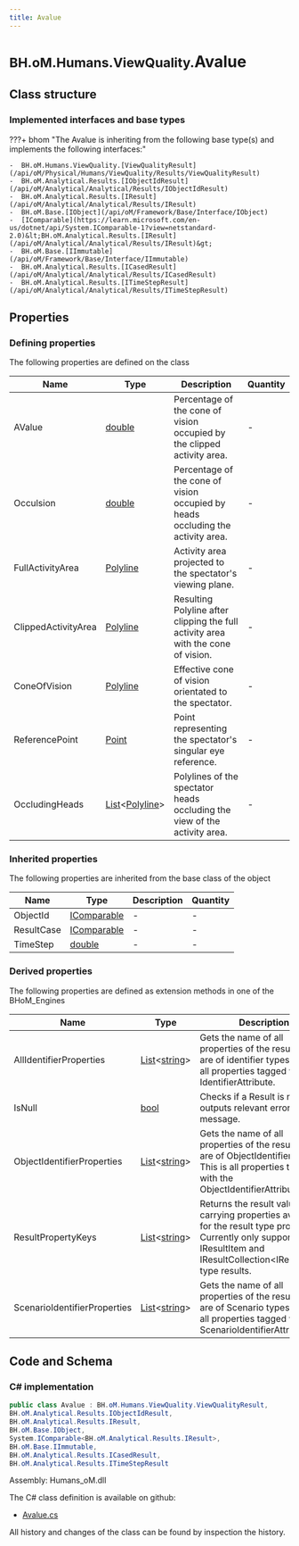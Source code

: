```yaml
---
title: Avalue
---
```


# <small>BH.oM.Humans.ViewQuality.</small>**Avalue**



## Class structure

### Implemented interfaces and base types

???+ bhom "The Avalue is inheriting from the following base type(s) and implements the following interfaces:"

    -  BH.oM.Humans.ViewQuality.[ViewQualityResult](/api/oM/Physical/Humans/ViewQuality/Results/ViewQualityResult)
    -  BH.oM.Analytical.Results.[IObjectIdResult](/api/oM/Analytical/Analytical/Results/IObjectIdResult)
    -  BH.oM.Analytical.Results.[IResult](/api/oM/Analytical/Analytical/Results/IResult)
    -  BH.oM.Base.[IObject](/api/oM/Framework/Base/Interface/IObject)
    -  [IComparable](https://learn.microsoft.com/en-us/dotnet/api/System.IComparable-1?view=netstandard-2.0)&lt;BH.oM.Analytical.Results.[IResult](/api/oM/Analytical/Analytical/Results/IResult)&gt;
    -  BH.oM.Base.[IImmutable](/api/oM/Framework/Base/Interface/IImmutable)
    -  BH.oM.Analytical.Results.[ICasedResult](/api/oM/Analytical/Analytical/Results/ICasedResult)
    -  BH.oM.Analytical.Results.[ITimeStepResult](/api/oM/Analytical/Analytical/Results/ITimeStepResult)


## Properties



### Defining properties

The following properties are defined on the class

| Name             | Type             | Description      | Quantity         |
|------------------|------------------|------------------|------------------|
| AValue | [double](https://learn.microsoft.com/en-us/dotnet/api/System.Double?view=netstandard-2.0) | Percentage of the cone of vision occupied by the clipped activity area. | - |
| Occulsion | [double](https://learn.microsoft.com/en-us/dotnet/api/System.Double?view=netstandard-2.0) | Percentage of the cone of vision occupied by heads occluding the activity area. | - |
| FullActivityArea | [Polyline](/api/oM/Dimensional/Geometry/Curve/Polyline) | Activity area projected to the spectator's viewing plane. | - |
| ClippedActivityArea | [Polyline](/api/oM/Dimensional/Geometry/Curve/Polyline) | Resulting Polyline after clipping the full activity area with the cone of vision. | - |
| ConeOfVision | [Polyline](/api/oM/Dimensional/Geometry/Curve/Polyline) | Effective cone of vision orientated to the spectator. | - |
| ReferencePoint | [Point](/api/oM/Dimensional/Geometry/Vector/Point) | Point representing the spectator's singular eye reference. | - |
| OccludingHeads | [List](https://learn.microsoft.com/en-us/dotnet/api/System.Collections.Generic.List-1?view=netstandard-2.0)&lt;[Polyline](/api/oM/Dimensional/Geometry/Curve/Polyline)&gt; | Polylines of the spectator heads occluding the view of the activity area. | - |


### Inherited properties
The following properties are inherited from the base class of the object

| Name             | Type             | Description      | Quantity         |
|------------------|------------------|------------------|------------------|
| ObjectId | [IComparable](https://learn.microsoft.com/en-us/dotnet/api/System.IComparable?view=netstandard-2.0) | - | - |
| ResultCase | [IComparable](https://learn.microsoft.com/en-us/dotnet/api/System.IComparable?view=netstandard-2.0) | - | - |
| TimeStep | [double](https://learn.microsoft.com/en-us/dotnet/api/System.Double?view=netstandard-2.0) | - | - |


### Derived properties

The following properties are defined as extension methods in one of the BHoM_Engines

| Name             | Type             | Description      | Quantity         | Engine           |
|------------------|------------------|------------------|------------------|------------------|
| AllIdentifierProperties | [List](https://learn.microsoft.com/en-us/dotnet/api/System.Collections.Generic.List-1?view=netstandard-2.0)&lt;[string](https://learn.microsoft.com/en-us/dotnet/api/System.String?view=netstandard-2.0)&gt; | Gets the name of all properties of the result that are of identifier types. This is all properties tagged with any IdentifierAttribute. | - | Results_Engine |
| IsNull | [bool](https://learn.microsoft.com/en-us/dotnet/api/System.Boolean?view=netstandard-2.0) | Checks if a Result is null and outputs relevant error message. | - | Results_Engine |
| ObjectIdentifierProperties | [List](https://learn.microsoft.com/en-us/dotnet/api/System.Collections.Generic.List-1?view=netstandard-2.0)&lt;[string](https://learn.microsoft.com/en-us/dotnet/api/System.String?view=netstandard-2.0)&gt; | Gets the name of all properties of the result that are of ObjectIdentifier types. This is all properties tagged with the ObjectIdentifierAttribute. | - | Results_Engine |
| ResultPropertyKeys | [List](https://learn.microsoft.com/en-us/dotnet/api/System.Collections.Generic.List-1?view=netstandard-2.0)&lt;[string](https://learn.microsoft.com/en-us/dotnet/api/System.String?view=netstandard-2.0)&gt; | Returns the result value carrying properties available for the result type provided. Currently only supported for IResultItem and IResultCollection&lt;IResultItem&gt; type results. | - | Results_Engine |
| ScenarioIdentifierProperties | [List](https://learn.microsoft.com/en-us/dotnet/api/System.Collections.Generic.List-1?view=netstandard-2.0)&lt;[string](https://learn.microsoft.com/en-us/dotnet/api/System.String?view=netstandard-2.0)&gt; | Gets the name of all properties of the result that are of Scenario types. This is all properties tagged with the ScenarioIdentifierAttribute. | - | Results_Engine |


## Code and Schema

### C# implementation

``` C# title="C#"
public class Avalue : BH.oM.Humans.ViewQuality.ViewQualityResult,
BH.oM.Analytical.Results.IObjectIdResult,
BH.oM.Analytical.Results.IResult,
BH.oM.Base.IObject,
System.IComparable<BH.oM.Analytical.Results.IResult>,
BH.oM.Base.IImmutable,
BH.oM.Analytical.Results.ICasedResult,
BH.oM.Analytical.Results.ITimeStepResult
```

Assembly: Humans_oM.dll

The C# class definition is available on github:

- [Avalue.cs](https://github.com/BHoM/BHoM/blob/develop/Humans_oM/ViewQuality\Results\Avalue.cs)

All history and changes of the class can be found by inspection the history.
